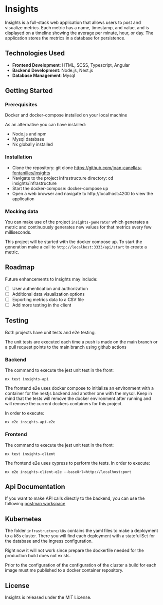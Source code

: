 # Insights

Insights is a full-stack web application that allows users to post and visualize metrics. Each metric has a name, timestamp, and value, and is displayed on a timeline showing the average per minute, hour, or day. The application stores the metrics in a database for persistence.

## Technologies Used

* **Frontend Development**: HTML, SCSS, Typescript, Angular
* **Backend Development**: Node.js, Nest.js
* **Database Management**: Mysql

## Getting Started

### Prerequisites
Docker and docker-compose installed on your local machine

As an alternative you can have installed:
- Node.js and npm
- Mysql database
- Nx globally installed

### Installation

- Clone the repository: git clone https://github.com/joan-canellas-fontanilles/insights
- Navigate to the project infrastructure directory: cd insights/infrastructure
- Start the docker-compose: docker-compose up
- Open a web browser and navigate to http://localhost:4200 to view the application

### Mocking data

You can make use of the project `insights-generator` which generates a metric and continuously generates new 
values for that metrics every few milliseconds.

This project will be started with the docker compose up. To start the generation make a call to `http://localhost:3333/api/start` to create a metric.

## Roadmap
Future enhancements to Insights may include:

- [ ] User authentication and authorization
- [ ] Additional data visualization options
- [ ] Exporting metrics data to a CSV file
- [ ] Add more testing in the client

## Testing

Both projects have unit tests and e2e testing.

The unit tests are executed each time a push is made on the main branch or a pull request points to the main branch using github actions


### Backend

The command to execute the jest unit test in the front:

```
nx test insights-api
```

The frontend e2e uses docker compose to initialize an environment with a container for the nestjs backend and another one with the mysql.
Keep in mind that the tests will remove the docker environment after running and will remove the current dockers containers for this project.

In order to execute:

```
nx e2e insights-api-e2e
```

### Frontend

The command to execute the jest unit test in the front:

```
nx test insights-client
```

The frontend e2e uses cypress to perform the tests. In order to execute:

```
nx e2e insights-client-e2e --baseUrl=http://localhost:port
```


## Api Documentation

If you want to make API calls directly to the backend, you can use the following [postman workspace](https://documenter.getpostman.com/view/26439222/2s93K1r1Hj)

## Kubernetes

The folder `infrastructure/k8s` contains the yaml files to make a deployment to a k8s cluster.
There you will find each deployment with a statefullSet for the database and the ingress configuration.

Right now it will not work since prepare the dockerfile needed for the production build does not exists.

Prior to the configuration of the configuration of the cluster a build for each image must me published to a docker container repository.

## License
Insights is released under the MIT License.
